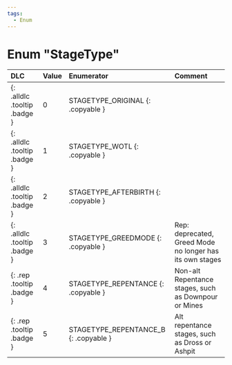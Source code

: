 ```yaml
---
tags:
  - Enum
---
```

# Enum "StageType"
|DLC|Value|Enumerator|Comment|
|:--|:--|:--|:--|
|[ ](#){: .alldlc .tooltip .badge }|0 |STAGETYPE_ORIGINAL {: .copyable } |  |
|[ ](#){: .alldlc .tooltip .badge }|1 |STAGETYPE_WOTL {: .copyable } |  |
|[ ](#){: .alldlc .tooltip .badge }|2 |STAGETYPE_AFTERBIRTH {: .copyable } |  |
|[ ](#){: .alldlc .tooltip .badge }|3 |STAGETYPE_GREEDMODE {: .copyable } | Rep: deprecated, Greed Mode no longer has its own stages |
|[ ](#){: .rep .tooltip .badge }|4 |STAGETYPE_REPENTANCE {: .copyable } | Non-alt Repentance stages, such as Downpour or Mines |
|[ ](#){: .rep .tooltip .badge }|5 |STAGETYPE_REPENTANCE_B {: .copyable } | Alt repentance stages, such as Dross or Ashpit |
